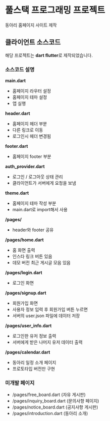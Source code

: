 # 풀스택 프로그래밍 프로젝트

동아리 홈페이지 사이트 제작

## 클라이언트 소스코드

해당 프로젝트는 **dart flutter**로 제작되었습니다.

### 소스코드 설명

**main.dart**

- 홈페이지 라우터 설정
- 홈페이지 테마 설정
- 앱 실행

**header.dart**

- 홈페이지 헤더 부분
- 다른 링크로 이동
- 로그인시 헤더 변경됨

**footer.dart**

- 홈페이지 footer 부분

**auth_provider.dart**

- 로그인 / 로그아웃 상태 관리
- 클라이언트가 서버에게 요청을 보냄

**theme.dart**

- 홈페이지 테마 작성 부분
- main.dart로 import해서 사용

**/pages/**

- header와 footer 공유

**/pages/home.dart**

- 홈 화면 출력
- 인스타 링크 버튼 있음
- 데모 버전 최근 게시글 모음 있음

**/pages/login.dart**

- 로그인 화면

**/pages/signup.dart**

- 회원가입 화면
- 사용자 정보 입력 후 회원가입 버튼 누르면
- 서버의 user.json 파일에 데이터 저장

**/pages/user_info.dart**

- 로그인한 유저 정보 출력
- 서버에게 받은 나머지 유저 데이터 출력

**/pages/calendar.dart**

- 동아리 일정 소개 페이지
- 프로토타입 버전만 구현

### 미개발 페이지

- /pages/free_board.dart (자유 게시판)
- /pages/inquiry_board.dart (문의사항 페이지)
- /pages/notice_board.dart (공지사항 게시판)
- /pages/introduction.dart (동아리 소개)
